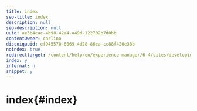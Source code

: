 ```yaml
---
title: index
seo-title: index
description: null
seo-description: null
uuid: ae3b4cac-4b98-42a4-a49d-122702b7d0bb
contentOwner: carlino
discoiquuid: ef945570-6069-4d28-86ea-cc88f420e38b
noindex: true
redirecttarget: /content/help/en/experience-manager/6-4/sites/developing/using/reference-materials
index: y
internal: n
snippet: y
---
```


# index{#index}

